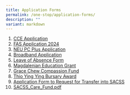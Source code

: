 ```yaml
---
title: Application Forms
permalink: /one-stop/application-forms/
description: ""
variant: markdown
---
```

1. <a href="https://go.gov.sg/sacss-cce-application-form" target="_blank">CCE Application</a> 
2. [FAS Application 2024](/files/2024_MOE_FAS_Application_Form.pdf)
3. <a href="https://www.imda.gov.sg/neupc" target="_blank">NEU PC Plus Application</a>
4.  <a href="https://eservice.imda.gov.sg/das/homepage" target="_blank">Broadband Application</a> 
5.  <a href="https://go.gov.sg/sacssloaform" target="_blank">Leave of Absence Form</a> 
6.   <a href="https://forms.zohopublic.com/SACSS/form/StMagdalenesFund/formperma/jqAWMs4sLEvbxn_X_kaQN3IH4m1-5u8L0n5F0J79obI" target="_blank">Magdalenian Education Grant</a>
7.    <a href="https://forms.zohopublic.com/SACSS/form/GraceChewCompassionFund/formperma/PKTN7nmOdF6mLaLQjeGaIbsDXF5QnUrHHmdOkDOgslw" target="_blank">Grace Chew Compassion Fund</a>  
8.    <a href="https://forms.zohopublic.com/SACSS/form/ThioYingYingBursaryAward/formperma/mHtR3ElABmaNFyAEpn_OPvYLIuA5wqZzK3x-WS019ic" target="_blank">Thio Ying Ying Bursary Award</a>
9.    [Application Form to Request for Transfer into SACSS](https://form.gov.sg/65f918741b0f02af60d45e8b)
10. [SACSS_Care_Fund.pdf](/files/SACSS_Care_Fund.pdf)